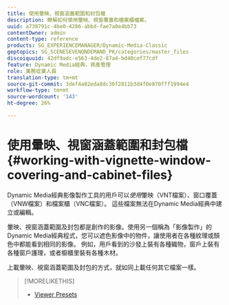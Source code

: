```yaml
---
title: 使用暈映、視窗涵蓋範圍和封包檔
description: 瞭解如何使用暈映、視窗覆蓋和檔案櫃檔案。
uuid: a738791c-4be0-4286-abbd-fae7a0e4bb73
contentOwner: admin
content-type: reference
products: SG_EXPERIENCEMANAGER/Dynamic-Media-Classic
geptopics: SG_SCENESEVENONDEMAND_PK/categories/master_files
discoiquuid: 42df9adc-e563-4de2-87a4-bd40cef77cdf
feature: Dynamic Media經典，資產管理
role: 業務從業人員
translation-type: tm+mt
source-git-commit: 3def4a02eda8dc36f2811b3d4f0e870fff1994e4
workflow-type: tm+mt
source-wordcount: '143'
ht-degree: 26%

---
```



# 使用暈映、視窗涵蓋範圍和封包檔{#working-with-vignette-window-covering-and-cabinet-files}

Dynamic Media經典影像製作工具的用戶可以&#x200B;*使用*&#x200B;暈映（VNT檔案）、窗口覆蓋（VNW檔案）和檔案櫃（VNC檔案）。 這些檔案無法在Dynamic Media經典中建立或編輯。

暈映、視窗涵蓋範圍及封包都是創作的影像。使用另一個稱為「影像製作」的Dynamic Media經典程式，您可以遮色影像中的物件，讓使用者在各種紋理或顏色中都能看到相同的影像。 例如，用戶看到的沙發上裝有各種織物，窗戶上裝有各種窗戶護理，或者櫥櫃里裝有各種木材。

上載暈映、視窗涵蓋範圍及封包的方式，就如同上載任何其它檔案一樣。

>[!MORELIKETHIS]
>
>* [Viewer Presets](application-setup.md#viewer_presets)

